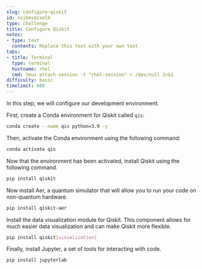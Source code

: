 ```yaml
---
slug: configure-qiskit
id: nsjkmsdzxelk
type: challenge
title: Configure Qiskit
notes:
- type: text
  contents: Replace this text with your own text
tabs:
- title: Terminal
  type: terminal
  hostname: rhel
  cmd: tmux attach-session -t "rhel-session" > /dev/null 2>&1
difficulty: basic
timelimit: 600
---
```

In this step, we will configure our development environment.

First, create a Conda environment for Qiskit called `qis`:

```bash
conda create --name qis python=3.9 -y
```

Then, activate the Conda environment using the following command:

```bash
conda activate qis
```

Now that the environment has been activated, install Qiskit using the following command.
```bash
pip install qiskit
```

Now install Aer, a quantum simulator that will allow you to run your code on non-quantum hardware.
```bash
pip install qiskit-aer
```

Install the data visualization module for Qiskit. This component allows for much easier data visualization and can make Qiskit more flexible.
```bash
pip install qiskit[visualization]
```

Finally, install Jupyter, a set of tools for interacting with code.
```bash
pip install jupyterlab
```